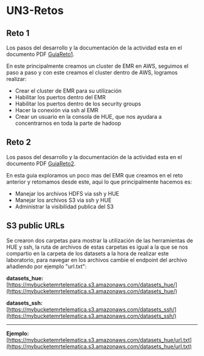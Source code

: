 # UN3-Retos

## Reto 1
Los pasos del desarrollo y la documentación de la actividad esta en el documento PDF [GuiaReto1](https://github.com/urregozw/UN3-Retos/blob/main/GuiaReto1.pdf).

En este principalmente creamos un cluster de EMR en AWS, seguimos el paso a paso y con este creamos el cluster dentro de AWS, logramos realizar:
- Crear el cluster de EMR para su utilización
- Habilitar los puertos dentro del EMR
- Habilitar los puertos dentro de los security groups
- Hacer la conexión via ssh al EMR
- Crear un usuario en la consola de HUE, que nos ayudara a concentrarnos en toda la parte de hadoop

## Reto 2
Los pasos del desarrollo y la documentación de la actividad esta en el documento PDF [GuiaReto2](https://github.com/urregozw/UN3-Retos/blob/main/GuiaReto2.pdf).


En esta guia exploramos un poco mas del EMR que creamos en el reto anterior y retomamos desde este, aqui lo que principalmente hacemos es:
- Manejar los archivos HDFS via ssh y HUE
- Manejar los archivos S3 via ssh y HUE
- Administrar la visibilidad publica del S3

## S3 public URLs

Se crearon dos carpetas para mostrar la utilización de las herramientas de HUE y ssh, la ruta de archivos de estas carpetas es igual a la que se nos compartio en la carpeta de los datasets a la hora de realizar este laboratorio, para navegar en los archivos cambie el endpoint del archivo añadiendo por ejemplo "url.txt":

**datasets_hue:** [https://mybucketemrtelematica.s3.amazonaws.com/datasets_hue/](https://mybucketemrtelematica.s3.amazonaws.com/datasets_hue/)

**datasets_ssh:** [https://mybucketemrtelematica.s3.amazonaws.com/datasets_ssh/](https://mybucketemrtelematica.s3.amazonaws.com/datasets_ssh/)

---
**Ejemplo:** [https://mybucketemrtelematica.s3.amazonaws.com/datasets_hue/url.txt](https://mybucketemrtelematica.s3.amazonaws.com/datasets_hue/url.txt)
